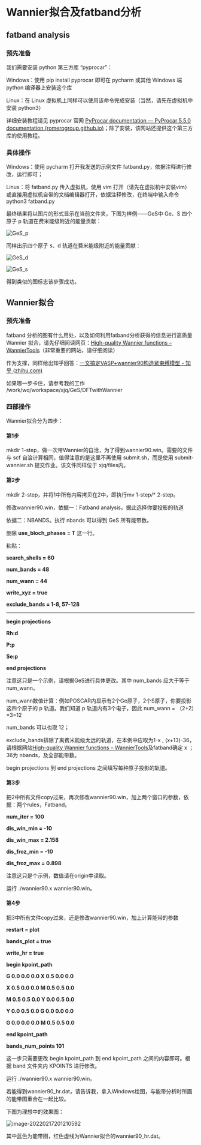 # Wannier拟合及fatband分析

## fatband analysis

### 预先准备

我们需要安装 python 第三方库 “pyprocar”：

Windows：使用 pip install pyprocar 即可在 pycharm 或其他 Windows 端 python 编译器上安装这个库

Linux：在 Linux 虚拟机上同样可以使用该命令完成安装（当然，请先在虚拟机中安装 python3）

详细安装教程请见 pyprocar 官网 [PyProcar documentation — PyProcar 5.5.0 documentation (romerogroup.github.io)](https://romerogroup.github.io/pyprocar/)；除了安装，该网站还提供这个第三方库的使用教程。

### 具体操作

Windows：使用 pycharm 打开我发送的示例文件 fatband.py，依据注释进行修改，运行即可；

Linux：将 fatband.py 传入虚拟机，使用 vim 打开（请先在虚拟机中安装vim）或直接用虚拟机自带的文档编辑器打开，依据注释修改，在终端中输入命令 python3 fatband.py

最终结果将以图片的形式显示在当前文件夹，下图为样例——GeS中 Ge、S 四个原子 p 轨道在费米能级附近的能量贡献：

![GeS_p](D:\Linux\SHARED\down\wannierTrials-GeS\unshifted\GeS_p.png)

同样出示四个原子 s、d 轨道在费米能级附近的能量贡献：

![GeS_d](D:\Linux\SHARED\down\wannierTrials-GeS\unshifted\GeS_d.png)

![GeS_s](D:\Linux\SHARED\down\wannierTrials-GeS\unshifted\GeS_s.png)

得到类似的图标志该步骤成功。

## Wannier拟合

### 预先准备

fatband 分析的图有什么用处，以及如何利用fatband分析获得的信息进行高质量 Wannier 拟合，请先仔细阅读网页：[High-quality Wannier functions – WannierTools](https://www.wanniertools.org/tutorials/high-quality-wfs/)（非常重要的网站，请仔细阅读）

作为支撑，同样给出知乎回答：[一文搞定VASP+wannier90构造紧束缚模型 - 知乎 (zhihu.com)](https://zhuanlan.zhihu.com/p/355317202)

如果哪一步卡住，请参考我的工作 /work/wq/workspace/xjq/GeS/DFTwithWannier

### 四部操作

Wannier拟合分为四步：

#### 第1步

mkdir 1-step，做一次带Wannier的自洽，为了得到wannier90.win。需要的文件与 scf 自洽计算相同，值得注意的是这里不再使用 submit.sh，而是使用 submit-wannier.sh 提交作业。该文件同样位于 xjq/files内。

#### 第2步

mkdir 2-step，并将1中所有内容拷贝在2中，即执行mv 1-step/* 2-step。

修改wannier90.win，依据一：Fatband analysis。据此选择你要投影的轨道

依据二：NBANDS。执行 nbands 可以得到 GeS 所有能带数。

删除 **use_bloch_phases = T** 这一行。

粘贴：

**search_shells = 60**

**num_bands =  48**

**num_wann = 44**

**write_xyz = true**

**exclude_bands = 1-8, 57-128**

**** 

**begin projections**

**Rh:d**

**P:p**

**Se:p**

**end projections**

注意这只是一个示例，请根据GeS进行具体更改。其中 num_bands 应大于等于 num_wann。

num_wann数值计算：例如POSCAR内显示有2个Ge原子，2个S原子，你要投影这四个原子的 p 轨道。我们知道 p 轨道内有3个电子，因此 num_wann = （2+2）*3=12

num_bands 可以也取 12；

exclude_bands排除了离费米能级太远的轨道，在本例中应取为1-x , (x+13)-36，请根据网站[High-quality Wannier functions – WannierTools](https://www.wanniertools.org/tutorials/high-quality-wfs/)及fatband确定 x ；36为 nbands，及全部能带数。

begin projections 到 end projections 之间填写每种原子投影的轨道。

#### 第3步

把2中所有文件copy过来，再次修改wannier90.win，加上两个窗口的参数，依据：两个rules，Fatband。

**num_iter = 100**

**dis_win_min  = -10**

**dis_win_max  = 2.158**

**dis_froz_min = -10**

**dis_froz_max = 0.898**

注意这只是个示例，数值请在origin中读取。

运行 ./wannier90.x wannier90.win。

#### 第4步

把3中所有文件copy过来，还是修改wannier90.win，加上计算能带的参数

**restart = plot**

**bands_plot = true**

**write_hr = true**

**begin kpoint_path**

**G 0.0 0.0 0.0 X 0.5 0.0 0.0**

**X 0.5 0.0 0.0 M 0.5 0.5 0.0**

**M 0.5 0.5 0.0 Y 0.0 0.5 0.0**

**Y 0.0 0.5 0.0 G 0.0 0.0 0.0**

**G 0.0 0.0 0.0 M 0.5 0.5 0.0**

**end kpoint_path**

**bands_num_points 101**

这一步只需要更改 begin kpoint_path 到 end kpoint_path 之间的内容即可。根据 band 文件夹内 KPOINTS 进行修改。

运行 ./wannier90.x wannier90.win。

若能得到wannier90_hr.dat，请告诉我，拿入Windows绘图，与能带分析时所画的能带图重合在一起比较。

下图为理想中的效果图：

![image-20220217201210592](C:\Users\XINJIAQI\AppData\Roaming\Typora\typora-user-images\image-20220217201210592.png)

其中蓝色为能带图，红色虚线为Wannier拟合的wannier90_hr.dat。
